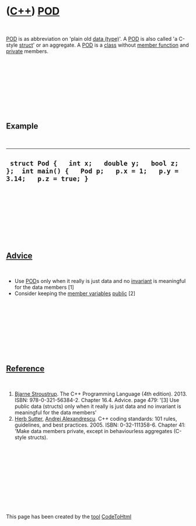 



 

 

 

 

 

([C++](Cpp.md)) [POD](CppPod.md)
==================================

 

[POD](CppPod.md) is as abbreviation on 'plain old [data
(type)](CppDataType.md)'. A [POD](CppPod.md) is also called 'a C-style
[struct](CppStruct.md)' or an aggregate. A [POD](CppPod.md) is a
[class](CppClass.md) without [member function](CppMemberFunction.md)
and [private](CppPrivate.md) members.

 

 

 

 

 

Example
-------

 

  -------------------------------------------------------------------------------------------------------------------
  ` struct Pod {   int x;   double y;   bool z; };  int main() {   Pod p;   p.x = 1;   p.y = 3.14;   p.z = true; }`
  -------------------------------------------------------------------------------------------------------------------

 

 

 

 

 

[Advice](CppAdvice.md)
-----------------------

 

-   Use [POD](CppPod.md)s only when it really is just data and no
    [invariant](CppInvariant.md) is meaningful for the data members
    \[1\]
-   Consider keeping the [member variables](CppMemberVariable.md)
    [public](CppPublic.md) \[2\]

 

 

 

 

 

[Reference](CppReferences.md)
------------------------------

 

1.  [Bjarne Stroustrup](CppBjarneStroustrup.md). The C++ Programming
    Language (4th edition). 2013. ISBN: 978-0-321-56384-2. Chapter 16.4.
    Advice. page 479: '\[3\] Use public data (structs) only when it
    really is just data and no invariant is meaningful for the data
    members'
2.  [Herb Sutter](CppHerbSutter.md), [Andrei
    Alexandrescu](CppAndreiAlexandrescu.md). C++ coding standards: 101
    rules, guidelines, and best practices. 2005. ISBN: 0-32-111358-6.
    Chapter 41: 'Make data members private, except in behaviourless
    aggregates (C-style structs).

 

 

 

 

 





 




This page has been created by the [tool](Tools.md)
[CodeToHtml](ToolCodeToHtml.md)
